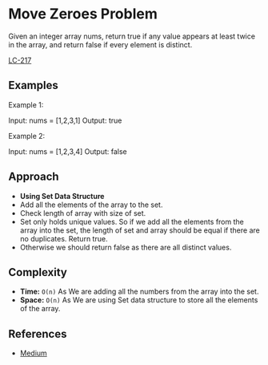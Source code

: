 # Move Zeroes Problem
 Given an integer array nums, return true if any value appears at least twice in the array, and return false if every element is distinct.

  [LC-217](https://leetcode.com/problems/contains-duplicate)

## Examples
Example 1:

Input: nums = [1,2,3,1]
Output: true

Example 2:

Input: nums = [1,2,3,4]
Output: false

## Approach 
- **Using Set Data Structure**
- Add all the elements of the array to the set.
- Check length of array with size of set.
- Set only holds unique values. So if we add all the elements from the array into the set, the length of set and array should be equal if there are no duplicates. Return true.
- Otherwise we should return false as there are all distinct values.
          
## Complexity

- **Time:** `O(n)` As We are adding all the numbers from the array into the set. 
- **Space:** `O(n)` As We are using Set data structure to store all the elements of the array.

## References

- [Medium](https://rishabh1403.com/posts/coding/leetcode/2020/03/leetcode-contains-duplicate)